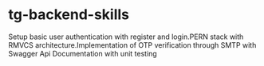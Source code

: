 # tg-backend-skills
Setup basic user authentication with register and login.PERN stack with RMVCS architecture.Implementation of  OTP verification through SMTP with Swagger Api Documentation with unit testing
